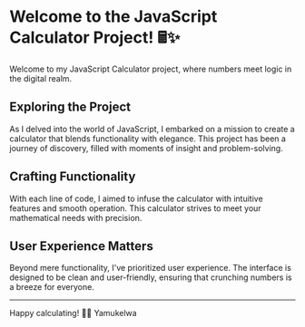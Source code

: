 # Welcome to the JavaScript Calculator Project! 🖩✨

Welcome to my JavaScript Calculator project, where numbers meet logic in the digital realm.

## Exploring the Project

As I delved into the world of JavaScript, I embarked on a mission to create a calculator that blends functionality with elegance. This project has been a journey of discovery, filled with moments of insight and problem-solving.

## Crafting Functionality

With each line of code, I aimed to infuse the calculator with intuitive features and smooth operation. This calculator strives to meet your mathematical needs with precision.

## User Experience Matters

Beyond mere functionality, I've prioritized user experience. The interface is designed to be clean and user-friendly, ensuring that crunching numbers is a breeze for everyone.

---

Happy calculating! 🚀✨
Yamukelwa
